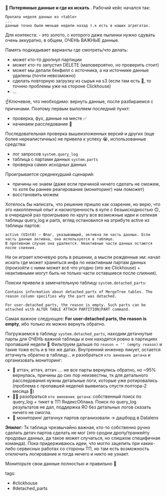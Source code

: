 🧐 **Потерянные данные и где их искать**
.
Рабочий кейс начался так:

```
Пропала неделя данных из <table>
...
данные точно были меньше недели назад т.к есть в наших агрегатах.
```

Для контекста: <table> - это золото, с которого даже пылинки нужно сдувать очень аккуратно, в общем, ОЧЕНЬ ВАЖНЫЕ данные.

Память подкидывает варианты где смотреть/что делать:
- может кто-то дропнул партиции
- может кто-то запустил DELETE (маловероятно, но проверить стоит)
- может мы делали бекфилл с источника, а на источнике данные удалены (почти невозможно)
- сделать повторную загрузку из сырья на s3 (если там есть 🤞, то точнно проблемы уже на стороне Clickhouse)
- ...

☝️Ключевое, что необходимо: вернуть данные, после разбираемся с причинами. Поэтому первым выполяем последний пункт:
- проверка, фух, данные на месте ✅
- начинаем расследование 🧐

Последовательная проверка вышеизложенных версий и других (еще более нереалистичных) не привела к успеху 😭, использованные средства:
- лог запросов `system.query_log`
- таблица с партами данных `system.parts`
- проверка самих исходных данных

Проигрывается среднехудший сценарий:
- причины не знаем (даже если причиной ничего сделать не сможем, то хотя бы раннее реагирование (мониторинг) нам поможет)
- восстановить можем

Хотелось бы написать, что решение пришло как озарение, но верю, что это накопленный опыт и насмотренность в купе с безыисходностью 🙃,
в очередной раз проигрываю по кругу все возможные идеи и селекая таблицы query_log и parts, вгляд остановился на атрибуте active из таблицы партов:

```
active (UInt8) – Флаг, указывающий, активна ли часть данных. Если часть данных активна, она используется в таблице. 
В противном случае она удаляется. Неактивные части данных остаются после слияния.
```

Ни он играет ключевую роль в решении, а мысли рожденные им: начал искать где может храниться инфа по неактивным партам данных
(произойти с ними может всё что угодно (это же Clickhouse) + неактивными могут быть не только части оставшиеся после слияния).

Поиски привели в замечательную таблицу `system.detached_parts`:

```
Contains information about detached parts of MergeTree tables. The reason column specifies why the part was detached.

For user-detached parts, the reason is empty. Such parts can be attached with ALTER TABLE ATTACH PARTITION|PART command.
```

Самая важное следующее: **For user-detached parts, the reason is empty**, ибо только их можно вернуть обратно.

Погружаемся в таблицу `system.detached_parts`, находим детачнутые парты для ОЧЕНЬ важной таблицы 
и они находятся ровно в партициях пропавшей недели 🎉 Фильтруем дальше по `reason = '' (empty reason)` и такие тоже есть и в тех же датах.
Внутренний инженер ликует, остается аттачнуть обратно в таблицу... и разобраться `кто виновник детача` и организовать мониторинг:
- 🔩 аттач, аттач, аттач .... не все парты вернулись обратно, но ~95% вернулась, причины до сих пор неизвестны,
тк для детального расследования нужны детальные логи, которые уже ротировались (проблема с пропавшей неделей выявилась спустя полтора-2 месяца 🤷)
- 👨‍💻 разобраться `кто виновник детача`: собственный поиск по query_log + тикет в ТП ЯндексОблака. Поиск по query_log результатов не дал, 
поддержка ЯО без детальных логов сказать ничего не смогла. 
- 👀 мониторинг детачнух партов организовали -> дашборд в Datalens 


**Эпилог:**
Тк таблица чрезвычайно важная, кто-то собственно ручно сделать детач партов сделать не мог (это сродни дропу/транкейту продовых данных, да такое может случаться, но слишком специфичная команда).
Пока придерживаюсь идеи, что могло зацепить при каких-либо сервисных работах со стороны ТП, но там есть возможность отключить логирование и тогда ничего и никто не узнает.

Мониторьте свои данные полностью и правильно 👻

tags:
- #clickhouse
- #detached_parts

